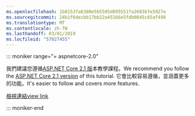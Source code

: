 ```yaml
---
ms.openlocfilehash: 1b8153fa6380e565505d895551fa2683bfe5927e
ms.sourcegitcommit: 24b1f6decbb17bb22a45166e5fdb0845c65af498
ms.translationtype: MT
ms.contentlocale: zh-TW
ms.lasthandoff: 03/01/2019
ms.locfileid: "57027455"
---
```

::: moniker range="= aspnetcore-2.0"

<span data-ttu-id="bda12-101">我們建議您遵循[ASP.NET Core 2.1 版](xref:razor-pages-start?view=aspnetcore-2.1)本教學課程。</span><span class="sxs-lookup"><span data-stu-id="bda12-101">We recommend you follow the [ASP.NET Core 2.1 version](xref:razor-pages-start?view=aspnetcore-2.1) of this tutorial.</span></span> <span data-ttu-id="bda12-102">它會比較容易遵循，並涵蓋更多的功能。</span><span class="sxs-lookup"><span data-stu-id="bda12-102">It's easier to follow and covers more features.</span></span>

 [<span data-ttu-id="bda12-103">檢視連結</span><span class="sxs-lookup"><span data-stu-id="bda12-103">view link</span></span>](?view=aspnetcore-2.1)

::: moniker-end
